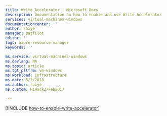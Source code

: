 ```yaml
---
title: Write Accelerator | Microsoft Docs
description: Documentation on how to enable and use Write Accelerator
services: virtual-machines-windows
documentationcenter: ''
author: raiye
manager: patfilot
editor: ''
tags: azure-resource-manager
keywords: ''

ms.service: virtual-machines-windows
ms.devlang: NA
ms.topic: article
ms.tgt_pltfrm: vm-windows
ms.workload: infrastructure
ms.date: 5/2/2018
ms.author: raiye
ms.custom: H1Hack27Feb2017

---
```


[!INCLUDE [how-to-enable-write-accelerator](../../../includes/virtual-machines-common-how-to-enable-write-accelerator.md)]
